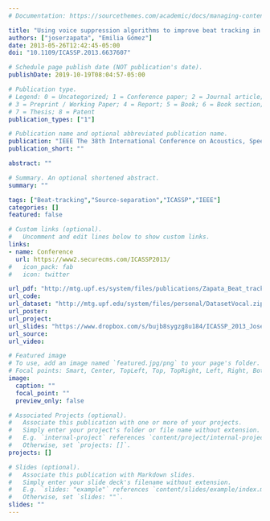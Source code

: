 ```yaml
---
# Documentation: https://sourcethemes.com/academic/docs/managing-content/

title: "Using voice suppression algorithms to improve beat tracking in the presence of highly predominant vocals"
authors: ["joserzapata", "Emilia Gómez"]
date: 2013-05-26T12:42:45-05:00
doi: "10.1109/ICASSP.2013.6637607"

# Schedule page publish date (NOT publication's date).
publishDate: 2019-10-19T08:04:57-05:00

# Publication type.
# Legend: 0 = Uncategorized; 1 = Conference paper; 2 = Journal article;
# 3 = Preprint / Working Paper; 4 = Report; 5 = Book; 6 = Book section;
# 7 = Thesis; 8 = Patent
publication_types: ["1"]

# Publication name and optional abbreviated publication name.
publication: "IEEE The 38th International Conference on Acoustics, Speech, and Signal Processing , ICASSP 2013, P. 51-55 , Vancouver, Canada"
publication_short: ""

abstract: ""

# Summary. An optional shortened abstract.
summary: ""

tags: ["Beat-tracking","Source-separation","ICASSP","IEEE"]
categories: []
featured: false

# Custom links (optional).
#   Uncomment and edit lines below to show custom links.
links:
- name: Conference
  url: https://www2.securecms.com/ICASSP2013/
#   icon_pack: fab
#   icon: twitter

url_pdf: "http://mtg.upf.es/system/files/publications/Zapata_Beat_tracking_Voice_Supression_ICASSP2013.pdf"
url_code:
url_dataset: "http://mtg.upf.edu/system/files/personal/DatasetVocal.zip"
url_poster:
url_project:
url_slides: "https://www.dropbox.com/s/bujb8sygzg8u184/ICASSP_2013_JoseRZapata.pdf?dl=0"
url_source:
url_video:

# Featured image
# To use, add an image named `featured.jpg/png` to your page's folder. 
# Focal points: Smart, Center, TopLeft, Top, TopRight, Left, Right, BottomLeft, Bottom, BottomRight.
image:
  caption: ""
  focal_point: ""
  preview_only: false

# Associated Projects (optional).
#   Associate this publication with one or more of your projects.
#   Simply enter your project's folder or file name without extension.
#   E.g. `internal-project` references `content/project/internal-project/index.md`.
#   Otherwise, set `projects: []`.
projects: []

# Slides (optional).
#   Associate this publication with Markdown slides.
#   Simply enter your slide deck's filename without extension.
#   E.g. `slides: "example"` references `content/slides/example/index.md`.
#   Otherwise, set `slides: ""`.
slides: ""
---
```


